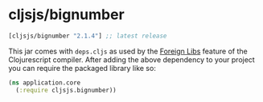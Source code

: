 # cljsjs/bignumber

[](dependency)
```clojure
[cljsjs/bignumber "2.1.4"] ;; latest release
```
[](/dependency)

This jar comes with `deps.cljs` as used by the [Foreign Libs][flibs] feature
of the Clojurescript compiler. After adding the above dependency to your project
you can require the packaged library like so:

```clojure
(ns application.core
  (:require cljsjs.bignumber))
```

[flibs]: https://github.com/clojure/clojurescript/wiki/Packaging-Foreign-Dependencies
